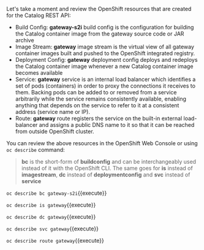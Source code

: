 Let's take a moment and review the OpenShift resources that are created for the Catalog REST API:

* Build Config: **gateway-s2i** build config is the configuration for building the Catalog 
container image from the gateway source code or JAR archive
* Image Stream: **gateway** image stream is the virtual view of all gateway container 
images built and pushed to the OpenShift integrated registry.
* Deployment Config: **gateway** deployment config deploys and redeploys the Catalog container 
image whenever a new Catalog container image becomes available
* Service: **gateway** service is an internal load balancer which identifies a set of 
pods (containers) in order to proxy the connections it receives to them. Backing pods can be 
added to or removed from a service arbitrarily while the service remains consistently available, 
enabling anything that depends on the service to refer to it at a consistent address (service name 
or IP).
* Route: **gateway** route registers the service on the built-in external load-balancer 
and assigns a public DNS name to it so that it can be reached from outside OpenShift cluster.

You can review the above resources in the OpenShift Web Console or using `oc describe` command:

> **bc** is the short-form of **buildconfig** and can be interchangeably used instead of it with the
> OpenShift CLI. The same goes for **is** instead of **imagestream**, **dc** instead of **deploymentconfig**
> and **svc** instead of **service**

```oc describe bc gateway-s2i```{{execute}}

```oc describe is gateway```{{execute}}

```oc describe dc gateway```{{execute}}

```oc describe svc gateway```{{execute}}

```oc describe route gateway```{{execute}}
